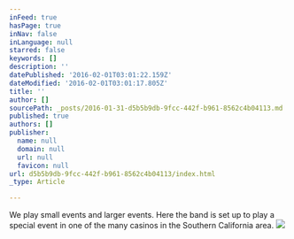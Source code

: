 ```yaml
---
inFeed: true
hasPage: true
inNav: false
inLanguage: null
starred: false
keywords: []
description: ''
datePublished: '2016-02-01T03:01:22.159Z'
dateModified: '2016-02-01T03:01:17.805Z'
title: ''
author: []
sourcePath: _posts/2016-01-31-d5b5b9db-9fcc-442f-b961-8562c4b04113.md
published: true
authors: []
publisher:
  name: null
  domain: null
  url: null
  favicon: null
url: d5b5b9db-9fcc-442f-b961-8562c4b04113/index.html
_type: Article

---
```

We play small events and larger events.  Here the band is set up to play a special event in one of the many casinos in the Southern California area. ![](https://the-grid-user-content.s3-us-west-2.amazonaws.com/f30aad62-f163-438f-8972-e38fd82a202d.jpg)